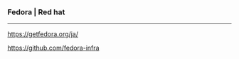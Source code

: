 ### Fedora | Red hat
---
https://getfedora.org/ja/

https://github.com/fedora-infra




```
```

```
```

```
```


